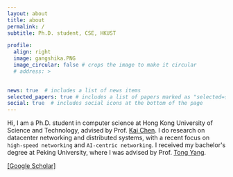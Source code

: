 ```yaml
---
layout: about
title: about
permalink: /
subtitle: Ph.D. student, CSE, HKUST

profile:
  align: right
  image: gangshika.PNG
  image_circular: false # crops the image to make it circular
  # address: >
    

news: true  # includes a list of news items
selected_papers: true # includes a list of papers marked as "selected={true}"
social: true  # includes social icons at the bottom of the page
---
```


<!-- Write your biography here. Tell the world about yourself. Link to your favorite [subreddit](http://reddit.com). You can put a picture in, too. The code is already in, just name your picture `prof_pic.jpg` and put it in the `img/` folder.

Put your address / P.O. box / other info right below your picture. You can also disable any these elements by editing `profile` property of the YAML header of your `_pages/about.md`. Edit `_bibliography/papers.bib` and Jekyll will render your [publications page](/al-folio/publications/) automatically.

Link to your social media connections, too. This theme is set up to use [Font Awesome icons](http://fortawesome.github.io/Font-Awesome/) and [Academicons](https://jpswalsh.github.io/academicons/), like the ones below. Add your Facebook, Twitter, LinkedIn, Google Scholar, or just disable all of them. -->

Hi, I am a Ph.D. student in computer science at Hong Kong University of Science and Technology, advised by Prof. [Kai Chen](https://cse.hkust.edu.hk/~kaichen/). I do research on datacenter networking and distributed systems, with a recent focus on `high-speed networking` and `AI-centric networking`. I received my bachelor's degree at Peking University, where I was advised by Prof. [Tong Yang](https://yangtonghome.github.io/). 

[[Google Scholar]](https://scholar.google.com/citations?hl=zh-CN&user=hr2JciwAAAAJ)